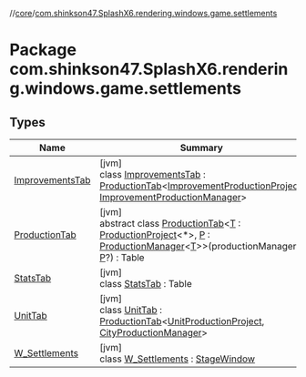 //[core](../../index.md)/[com.shinkson47.SplashX6.rendering.windows.game.settlements](index.md)

# Package com.shinkson47.SplashX6.rendering.windows.game.settlements

## Types

| Name | Summary |
|---|---|
| [ImprovementsTab](-improvements-tab/index.md) | [jvm]<br>class [ImprovementsTab](-improvements-tab/index.md) : [ProductionTab](-production-tab/index.md)&lt;[ImprovementProductionProject](../com.shinkson47.SplashX6.game.production/-improvement-production-project/index.md), [ImprovementProductionManager](../com.shinkson47.SplashX6.game.production/-improvement-production-manager/index.md)&gt; |
| [ProductionTab](-production-tab/index.md) | [jvm]<br>abstract class [ProductionTab](-production-tab/index.md)&lt;[T](-production-tab/index.md) : [ProductionProject](../com.shinkson47.SplashX6.game.production/-production-project/index.md)&lt;*&gt;, [P](-production-tab/index.md) : [ProductionManager](../com.shinkson47.SplashX6.game.production/-production-manager/index.md)&lt;[T](-production-tab/index.md)&gt;&gt;(productionManager: [P](-production-tab/index.md)?) : Table |
| [StatsTab](-stats-tab/index.md) | [jvm]<br>class [StatsTab](-stats-tab/index.md) : Table |
| [UnitTab](-unit-tab/index.md) | [jvm]<br>class [UnitTab](-unit-tab/index.md) : [ProductionTab](-production-tab/index.md)&lt;[UnitProductionProject](../com.shinkson47.SplashX6.game.production/-unit-production-project/index.md), [CityProductionManager](../com.shinkson47.SplashX6.game.production/-city-production-manager/index.md)&gt; |
| [W_Settlements](-w_-settlements/index.md) | [jvm]<br>class [W_Settlements](-w_-settlements/index.md) : [StageWindow](../com.shinkson47.SplashX6.rendering.ui/-stage-window/index.md) |
